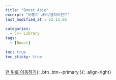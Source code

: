 ```yaml
---
title: "Boost Asio"
excerpt: "비동기 서버/클라이언트"
last_modified_at : 22.11.05

categories:
  - C++ Library
tags:
  - [Boost]

toc: true
toc_sticky: true
---
```



[맨 위로 이동하기](#){: .btn .btn--primary }{: .align-right}